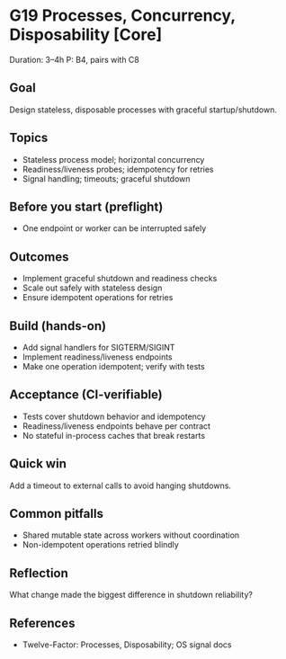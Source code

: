 # G19 Processes, Concurrency, Disposability [Core]

Duration: 3–4h
P: B4, pairs with C8

## Goal
Design stateless, disposable processes with graceful startup/shutdown.

## Topics
- Stateless process model; horizontal concurrency
- Readiness/liveness probes; idempotency for retries
- Signal handling; timeouts; graceful shutdown

## Before you start (preflight)
- One endpoint or worker can be interrupted safely

## Outcomes
- Implement graceful shutdown and readiness checks
- Scale out safely with stateless design
- Ensure idempotent operations for retries

## Build (hands-on)
- Add signal handlers for SIGTERM/SIGINT
- Implement readiness/liveness endpoints
- Make one operation idempotent; verify with tests

## Acceptance (CI-verifiable)
- Tests cover shutdown behavior and idempotency
- Readiness/liveness endpoints behave per contract
- No stateful in-process caches that break restarts

## Quick win
Add a timeout to external calls to avoid hanging shutdowns.

## Common pitfalls
- Shared mutable state across workers without coordination
- Non-idempotent operations retried blindly

## Reflection
What change made the biggest difference in shutdown reliability?

## References
- Twelve-Factor: Processes, Disposability; OS signal docs
